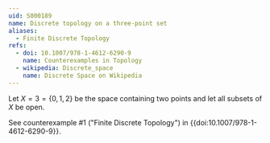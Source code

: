```yaml
---
uid: S000189
name: Discrete topology on a three-point set
aliases:
  - Finite Discrete Topology
refs:
  - doi: 10.1007/978-1-4612-6290-9
    name: Counterexamples in Topology
  - wikipedia: Discrete_space
    name: Discrete Space on Wikipedia
---
```

Let $X=3=\{0,1,2\}$ be the space containing two points and
let all subsets of $X$ be open.

See counterexample #1 ("Finite Discrete Topology")
in {{doi:10.1007/978-1-4612-6290-9}}.
